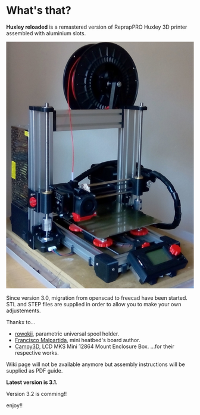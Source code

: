 # What's that?

**Huxley reloaded** is a remastered version of ReprapPRO Huxley 3D printer assembled with aluminium slots.

![Huxley i3 v.3.0](pics/huxley-i3-v32.jpg)

Since version 3.0, migration from openscad to freecad have been started. STL and STEP files are supplied in order to allow you to make your own adjustements.

Thankx to...

  * [rowokii](https://www.thingiverse.com/thing:767317), parametric universal spool holder.
  * [Francisco Malpartida](https://github.com/fmalpartida), mini heatbed's board author. 
* [Campy3D](https://www.thingiverse.com/thing:2915718), LCD MKS Mini 12864 Mount Enclosure Box.
...for their respective works.


Wiki page will not be available anymore but assembly instructions will be supplied as PDF guide.

**Latest version is 3.1.**

Version 3.2 is comming!!


enjoy!!